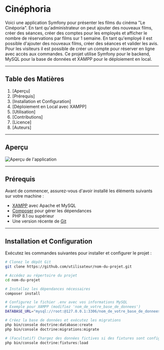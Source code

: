 # Cinéphoria

Voici une application Symfony pour présenter les films du cinéma "Le Cinéporia". En tant qu'administrateur on peut ajouter des nouveaux films, créer des séances, créer des comptes pour les employés et afficher le nombre de réservations par films sur 1 semaine. En tant qu'employé il est possible d'ajouter des nouveaux films, créer des séances et valider les avis. Pour les visiteurs il est possible de créer un compte pour réserver en ligne avec accès aux commandes.  Ce projet utilise Symfony pour le backend, MySQL pour la base de données et XAMPP pour le déploiement en local.

---

## Table des Matières

1. [Aperçu]
2. [Prérequis]
3. [Installation et Configuration]
4. [Déploiement en Local avec XAMPP]
5. [Utilisation]
6. [Contributions]
7. [Licence]
8. [Auteurs]

---

## Aperçu

![Aperçu de l'application](aperçu.png)
  
---

## Prérequis

Avant de commencer, assurez-vous d'avoir installé les éléments suivants sur votre machine :

- [XAMPP](https://www.apachefriends.org/) avec Apache et MySQL
- [Composer](https://getcomposer.org/) pour gérer les dépendances
- PHP 8.1 ou supérieur
- Une version récente de [Git](https://git-scm.com/)

---

## Installation et Configuration

Exécutez les commandes suivantes pour installer et configurer le projet :

```bash
# Clonez le dépôt Git
git clone https://github.com/utilisateur/nom-du-projet.git

# Accédez au répertoire du projet
cd nom-du-projet

# Installez les dépendances nécessaires
composer install

# Configurez le fichier .env avec vos informations MySQL
# Exemple pour XAMPP (modifiez 'nom_de_votre_base_de_donnees')
DATABASE_URL="mysql://root:@127.0.0.1:3306/nom_de_votre_base_de_donnees"

# Créez la base de données et exécutez les migrations
php bin/console doctrine:database:create
php bin/console doctrine:migrations:migrate

# (Facultatif) Chargez des données fictives si des fixtures sont configurées
php bin/console doctrine:fixtures:load
